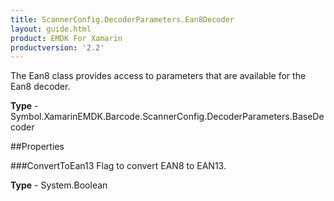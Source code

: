 ```yaml
---
title: ScannerConfig.DecoderParameters.Ean8Decoder
layout: guide.html 
product: EMDK For Xamarin 
productversion: '2.2' 
---
```

The Ean8 class provides access to parameters that are available for the Ean8 decoder.

**Type** - Symbol.XamarinEMDK.Barcode.ScannerConfig.DecoderParameters.BaseDecoder

##Properties

###ConvertToEan13
Flag to convert EAN8 to EAN13.

**Type** - System.Boolean


